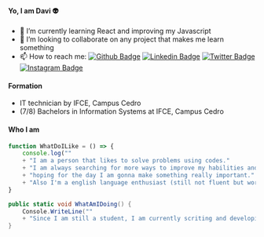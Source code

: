 #### Yo, I am Davi :alien:

- 🌱 I’m currently learning React and improving my Javascript
- 👯 I’m looking to collaborate on any project that makes me learn something
- 📫 How to reach me: 
[![Github Badge](https://img.shields.io/badge/-Github-000?style=flat-square&logo=Github&logoColor=white&link=https://github.com/worthdavi)](https://github.com/worthdavi) [![Linkedin Badge](https://img.shields.io/badge/-LinkedIn-blue?style=flat-square&logo=Linkedin&logoColor=white&link=https://www.linkedin.com/in/worthdavi/)](https://www.linkedin.com/in/worthdavi/) [![Twitter Badge](https://img.shields.io/badge/-Twitter-1ca0f1?style=flat-square&labelColor=1ca0f1&logo=twitter&logoColor=white&link=https://twitter.com/worthdavi)](https://twitter.com/worthdavi) [![Instagram Badge](https://img.shields.io/badge/-Instagram-purple?style=flat-square&labelColor=darkpink&logo=instagram&logoColor=white&link=https://instagram.com/worthdavi)](https://twitter.com/worthdavi) 


#### Formation
- IT technician by IFCE, Campus Cedro
- (7/8) Bachelors in Information Systems at IFCE, Campus Cedro
#### Who I am
```javascript
function WhatDoILike = () => {
    console.log(""
    + "I am a person that likes to solve problems using codes."
    + "I am always searching for more ways to improve my habilities and get more experience in this area,"
    + "hoping for the day I am gonna make something really important."
    + "Also I'm a english language enthusiast (still not fluent but working on it).")
}
```

```csharp
public static void WhatAmIDoing() {
    Console.WriteLine(""
    + "Since I am still a student, I am currently scriting and developing at back-end for Tibia private servers community, learning C++ and Lua.")
}
```


